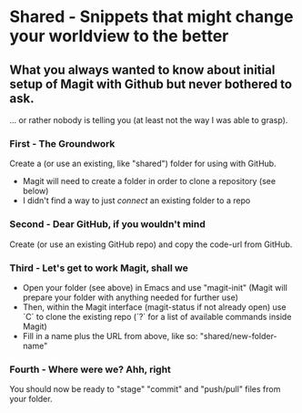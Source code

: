 # Shared - Snippets that might change your worldview to the better

## What you always wanted to know about initial setup of **Magit** with **Github** but never bothered to ask.
... or rather nobody is telling you (at least not the way I was able to grasp).


### First - The Groundwork

Create a (or use an existing, like "shared") folder for using with GitHub.

- Magit will need to create a folder in order to clone a repository (see below)
- I didn't find a way to just _connect_ an existing folder to a repo

### Second - Dear GitHub, if you wouldn't mind

Create (or use an existing GitHub repo) and copy the code-url from GitHub.

### Third - Let's get to work Magit, shall we

+ Open your folder (see above) in Emacs and use "magit-init" (Magit will prepare your folder with anything needed for further use)
+ Then, within the Magit interface (magit-status if not already open) use ´C´ to clone the existing repo (´?´ for a list of available commands inside Magit)
+ Fill in a name plus the URL from above, like so: "shared/new-folder-name"

### Fourth - Where were we? Ahh, right

You should now be ready to "stage" "commit" and "push/pull" files from your folder.
